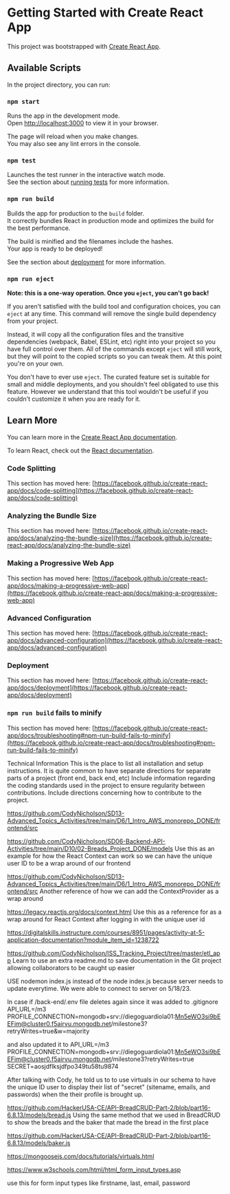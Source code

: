 # Getting Started with Create React App

This project was bootstrapped with [Create React App](https://github.com/facebook/create-react-app).

## Available Scripts

In the project directory, you can run:

### `npm start`

Runs the app in the development mode.\
Open [http://localhost:3000](http://localhost:3000) to view it in your browser.

The page will reload when you make changes.\
You may also see any lint errors in the console.

### `npm test`

Launches the test runner in the interactive watch mode.\
See the section about [running tests](https://facebook.github.io/create-react-app/docs/running-tests) for more information.

### `npm run build`

Builds the app for production to the `build` folder.\
It correctly bundles React in production mode and optimizes the build for the best performance.

The build is minified and the filenames include the hashes.\
Your app is ready to be deployed!

See the section about [deployment](https://facebook.github.io/create-react-app/docs/deployment) for more information.

### `npm run eject`

**Note: this is a one-way operation. Once you `eject`, you can't go back!**

If you aren't satisfied with the build tool and configuration choices, you can `eject` at any time. This command will remove the single build dependency from your project.

Instead, it will copy all the configuration files and the transitive dependencies (webpack, Babel, ESLint, etc) right into your project so you have full control over them. All of the commands except `eject` will still work, but they will point to the copied scripts so you can tweak them. At this point you're on your own.

You don't have to ever use `eject`. The curated feature set is suitable for small and middle deployments, and you shouldn't feel obligated to use this feature. However we understand that this tool wouldn't be useful if you couldn't customize it when you are ready for it.

## Learn More

You can learn more in the [Create React App documentation](https://facebook.github.io/create-react-app/docs/getting-started).

To learn React, check out the [React documentation](https://reactjs.org/).

### Code Splitting

This section has moved here: [https://facebook.github.io/create-react-app/docs/code-splitting](https://facebook.github.io/create-react-app/docs/code-splitting)

### Analyzing the Bundle Size

This section has moved here: [https://facebook.github.io/create-react-app/docs/analyzing-the-bundle-size](https://facebook.github.io/create-react-app/docs/analyzing-the-bundle-size)

### Making a Progressive Web App

This section has moved here: [https://facebook.github.io/create-react-app/docs/making-a-progressive-web-app](https://facebook.github.io/create-react-app/docs/making-a-progressive-web-app)

### Advanced Configuration

This section has moved here: [https://facebook.github.io/create-react-app/docs/advanced-configuration](https://facebook.github.io/create-react-app/docs/advanced-configuration)

### Deployment

This section has moved here: [https://facebook.github.io/create-react-app/docs/deployment](https://facebook.github.io/create-react-app/docs/deployment)

### `npm run build` fails to minify

This section has moved here: [https://facebook.github.io/create-react-app/docs/troubleshooting#npm-run-build-fails-to-minify](https://facebook.github.io/create-react-app/docs/troubleshooting#npm-run-build-fails-to-minify)

Technical Information
This is the place to list all installation and setup instructions. It is quite common to have separate directions for separate parts of a project (front end, back end, etc)
Include information regarding the coding standards used in the project to ensure regularity between contributions.
Include directions concerning how to contribute to the project.

https://github.com/CodyNicholson/SD13-Advanced_Topics_Activities/tree/main/D6/1_Intro_AWS_monorepo_DONE/frontend/src


https://github.com/CodyNicholson/SD06-Backend-API-Activities/tree/main/D10/02-Breads_Project_DONE/models
Use this as an example for how the React Context can work so we can have the unique user ID to be a wrap around of our frontend

https://github.com/CodyNicholson/SD13-Advanced_Topics_Activities/tree/main/D6/1_Intro_AWS_monorepo_DONE/frontend/src
Another reference of how we can add the ContextProvider as a wrap around

https://legacy.reactjs.org/docs/context.html
Use this as a reference for as a wrap around for React Context after logging in with the unique user id


https://digitalskills.instructure.com/courses/8951/pages/activity-at-5-application-documentation?module_item_id=1238722


https://github.com/CodyNicholson/ISS_Tracking_Project/tree/master/etl_app
Learn to use an extra readme.md to save documentation in the Git project allowing collaborators to be caught up easier

USE nodemon index.js instead of the node index.js because server needs to update everytime. We were able to connect to server on 5/18/23.

In case if /back-end/.env file deletes again since it was added to .gitignore
API_URL=/m3
PROFILE_CONNECTION=mongodb+srv://diegoguardiola01:Mn5eWO3si9bEEFim@cluster0.f5airvu.mongodb.net/milestone3?retryWrites=true&w=majority

and also updated it to 
API_URL=/m3
PROFILE_CONNECTION=mongodb+srv://diegoguardiola01:Mn5eWO3si9bEEFim@cluster0.f5airvu.mongodb.net/milestone3?retryWrites=true
SECRET=aosjdflksjdfpo349tu58tu9874


After talking with Cody, he told us to to use virtuals in our schema to have the unique ID user to display their list of "secret" (sitename, emails, and passwords) when the their profile is brought up.


https://github.com/HackerUSA-CE/API-BreadCRUD-Part-2/blob/part16-6.8.13/models/bread.js
Using the same method that we used in BreadCRUD to show the breads and the baker that made the bread in the first place

https://github.com/HackerUSA-CE/API-BreadCRUD-Part-2/blob/part16-6.8.13/models/baker.js

https://mongoosejs.com/docs/tutorials/virtuals.html

https://www.w3schools.com/html/html_form_input_types.asp

use this for form input types like firstname, last, email, password